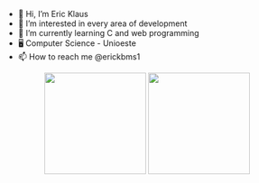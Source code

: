 
- 👋 Hi, I’m Eric Klaus
- 👀 I’m interested in every area of development<br>
- 🌱 I’m currently learning C and web programming<br>
- 🖥️ Computer Science - Unioeste
- 📫 How to reach me @erickbms1
<div align="center">
  <img height="180em" src="https://github-readme-stats.vercel.app/api?username=ericklaus16&show_icons=true&theme=monokai&include_all_commits=true&count_private=true"/>
  <img height="180em" src="https://github-readme-stats.vercel.app/api/top-langs/?username=ericklaus16&layout=compact&langs_count=7&theme=monokai"/>
</div>
